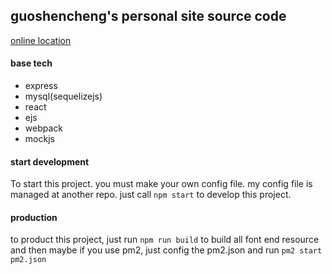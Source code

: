 ## guoshencheng's personal site source code

[online location](https://www.guoshencheng.com)

#### base tech

- express
- mysql(sequelizejs)
- react
- ejs
- webpack
- mockjs

#### start development

To start this project. you must make your own config file. my config file is managed at another repo. just call `npm start` to develop this project.

#### production

to product this project, just run `npm run build` to build all font end resource and then maybe if you use pm2, just config the pm2.json and run `pm2 start pm2.json`
